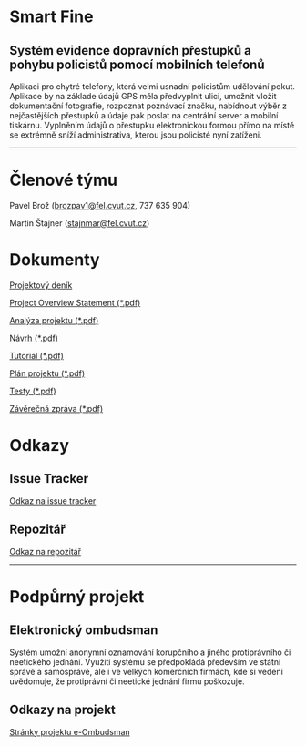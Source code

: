 # Smart Fine #
## Systém evidence dopravních přestupků a pohybu policistů pomocí mobilních telefonů ##

Aplikaci pro chytré telefony, která velmi usnadní policistům udělování pokut. Aplikace by na základe údajů GPS měla předvyplnit ulici, umožnit vložit dokumentační fotografie, rozpoznat poznávací značku, nabídnout výběr z nejčastějších přestupků a údaje pak poslat na centrální server a mobilní tiskárnu. Vyplněním údajů o přestupku elektronickou formou přímo na místě se extrémně sníží administrativa, kterou jsou policisté nyní zatíženi.

---

# Členové týmu #
Pavel Brož (brozpav1@fel.cvut.cz, 737 635 904)

Martin Štajner (stajnmar@fel.cvut.cz)

# Dokumenty #
[Projektový deník](https://docs.google.com/spreadsheet/ccc?key=0AmLh4aPUNQq_dFpzcVU5RFdScGlmNkhuNE9vbHdCNWc#gid=0)

[Project Overview Statement (\*.pdf)](http://smart-fine.googlecode.com/files/Smart-Fine_ProjectOverviewStatement_v3.pdf)

[Analýza projektu (\*.pdf)](http://smart-fine.googlecode.com/files/Smart-Fine_Analyza_v3.pdf)

[Návrh (\*.pdf)](http://smart-fine.googlecode.com/files/SmartFine_navrh.pdf)

[Tutorial (\*.pdf)](http://smart-fine.googlecode.com/files/Smart-Fine_tutorial.pdf)

[Plán projektu (\*.pdf)](http://smart-fine.googlecode.com/files/Smart-Fine_plan_projektu.pdf)

[Testy (\*.pdf)](http://smart-fine.googlecode.com/files/Smart-Fine_Testy.pdf)

[Závěrečná zpráva (\*.pdf)](http://smart-fine.googlecode.com/files/Smart-Fine_zaverecna_zprava.pdf)

# Odkazy #
## Issue Tracker ##
[Odkaz na issue tracker](http://code.google.com/p/smart-fine/issues/list)

## Repozitář ##
[Odkaz na repozitář](http://code.google.com/p/smart-fine/source/browse/)

---

# Podpůrný projekt #
## Elektronický ombudsman ##
Systém umožní anonymní oznamování korupčního a jiného protiprávního či neetického jednání. Využití systému se předpokládá především ve státní správě a samosprávě, ale i ve velkých komerčních firmách, kde si vedení uvědomuje, že protiprávní či neetické jednání firmu poškozuje.
## Odkazy na projekt ##
[Stránky projektu e-Ombudsman](http://code.google.com/p/e-ombudsman/)